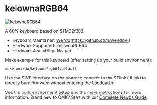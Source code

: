 # kelownaRGB64

![kelownaRGB64](https://i.imgur.com/DzLy87M.png)

A 60% keyboard based on STM32f303

* Keyboard Maintainer:  [Weirdo](https://github.com/Weirdo-F)(https://github.com/Weirdo-F)
* Hardware Supported: kelownaRGB64
* Hardware Availability: Not yet

Make example for this keyboard (after setting up your build environment):

    make weirdo/kelowna/rgb64:default

Use the SWD interface on the board to connect to the STlink (JLink) to directly burn firmware without entering the bootloader.

See the [build environment setup](https://docs.qmk.fm/#/getting_started_build_tools) and the [make instructions](https://docs.qmk.fm/#/getting_started_make_guide) for more information. Brand new to QMK? Start with our [Complete Newbs Guide](https://docs.qmk.fm/#/newbs).
